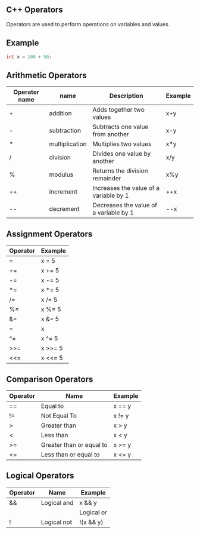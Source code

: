 ## C++ Operators
Operators are used to perform operations on variables and values.

## Example

```cpp
int x = 100 + 50;
```

## Arithmetic Operators

**Operator name** | **name** | **Description** | **Example** |
--- | --- | --- | --- |
+ | addition | Adds together two values | x+y |
- | subtraction | Subtracts one value from another | x-y |
* | multiplication | Multiplies two values | x*y |
/ | division | Divides one value by another | x/y |
% | modulus | Returns the division remainder | x%y |
++ | increment | Increases the value of a variable by 1 | ++x |
-- | decrement | Decreases the value of a variable by 1 | --x |

## Assignment Operators

**Operator** | **Example** |
--- | --- |
= | x = 5 |
+= | x += 5 |
-= | x -= 5 |
*= | x *= 5 |
/= | x /= 5 |
%= | x %= 5 |
&= | x &= 5 |
|= | x |= 5 |
^= | x ^= 5 |
>>= | x >>= 5 |
<<= | x <<= 5 |

## Comparison Operators

**Operator** | **Name** | **Example** |
--- | --- | --- |
== | Equal to | x == y |
!= | Not Equal To | x != y |
> | Greater than | x > y |
< | Less than | x < y |
>= | Greater than or equal to | x >= y |
<= | Less than or equal to | x <= y |

## Logical Operators

**Operator** | **Name** | **Example** |
--- | --- | --- |
&& | Logical and | x && y |
|| | Logical or | x || y |
! | Logical not | !(x && y) |

